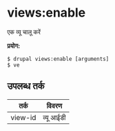 # views:enable
एक व्यू चालू करें

**प्रयोग:**
```
$ drupal views:enable [arguments]
$ ve  
```

## उपलब्ध तर्क
तर्क | विवरण
---------|-------------
view-id | व्यू आईडी
